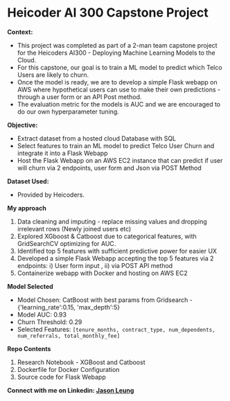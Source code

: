 # Heicoder AI 300 Capstone Project
<b>Context:</b>
- This project was completed as part of a 2-man team capstone project for the Heicoders AI300 - Deploying Machine Learning Models to the Cloud.
- For this capstone, our goal is to train a ML model to predict which Telco Users are likely to churn.
- Once the model is ready, we are to develop a simple Flask webapp on AWS where hypothetical users can use to make their own predictions - through a user form or an API Post method.
- The evaluation metric for the models is AUC and we are encouraged to do our own hyperparameter tuning.

<b>Objective:</b>
- Extract dataset from a hosted cloud Database with SQL
- Select features to train an ML model to predict Telco User Churn and integrate it into a Flask Webapp
- Host the Flask Webapp on an AWS EC2 instance that can predict if user will churn via 2 endpoints, user form and Json via POST Method

<b>Dataset Used:</b>
- Provided by Heicoders. 

<b>My approach</b>
1. Data cleaning and imputing - replace missing values and dropping irrelevant rows (Newly joined users etc)
2. Explored XGboost & Catboost due to categorical features, with GridSearchCV optimizing for AUC.
3. Identified top 5 features with sufficient predictive power for easier UX
4. Developed a simple Flask Webapp accepting the top 5 features via 2 endpoints: i) User form input , ii) via POST API method
5. Containerize webapp with Docker and hosting on AWS EC2

<b>Model Selected</b>
- Model Chosen: CatBoost with best params from Gridsearch - {'learning_rate':0.15, 'max_depth':5} 
- Model AUC: 0.93
- Churn Threshold: 0.29
- Selected Features: `[tenure_months, contract_type, num_dependents, num_referrals, total_monthly_fee]`

<b>Repo Contents</b>
1. Research Notebook - XGBoost and Catboost
2. Dockerfile for Docker Configuration
3. Source code for Flask Webapp  

<b> Connect with me on Linkedin: [Jason Leung](https://www.linkedin.com/in/jasonleunghp/)<b>

